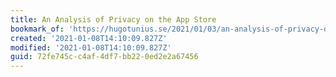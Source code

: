 ```yaml
---
title: An Analysis of Privacy on the App Store
bookmark_of: 'https://hugotunius.se/2021/01/03/an-analysis-of-privacy-on-the-app-store.html'
created: '2021-01-08T14:10:09.827Z'
modified: '2021-01-08T14:10:09.827Z'
guid: 72fe745c-c4af-4df7-bb22-0ed2e2a67456
---
```

 
